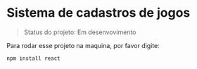# Sistema de cadastros de jogos

> Status do projeto: Em desenvovimento

Para rodar esse projeto na maquina, por favor digite:
```
npm install react
```
